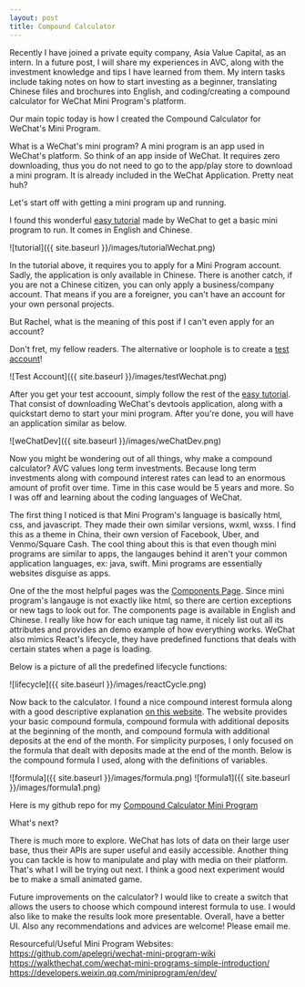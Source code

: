 ```yaml
---
layout: post
title: Compound Calculator
---
```


Recently I have joined a private equity company, Asia Value Capital, as an intern. In a future post, I will share my experiences in AVC, along with the investment knowledge and tips I have learned from them. My intern tasks include taking notes on how to start investing as a beginner, translating Chinese files and brochures into English, and coding/creating a compound calculator for WeChat Mini Program's platform. 

Our main topic today is how I created the Compound Calculator for WeChat's Mini Program.

What is a WeChat's mini program?
A mini program is an app used in WeChat's platform. So think of an app inside of WeChat. It requires zero downloading, thus you do not need to go to the app/play store to download a mini program. It is already included in the WeChat Application. Pretty neat huh? 

Let's start off with getting a mini program up and running. 

I found this wonderful [easy tutorial](https://developers.weixin.qq.com/miniprogram/en/dev/) made by WeChat to get a basic mini program to run. It comes in English and Chinese.


![tutorial]({{ site.baseurl }}/images/tutorialWechat.png)


In the tutorial above, it requires you to apply for a Mini Program account. Sadly, the application is only available in Chinese. There is another catch, if you are not a Chinese citizen, you can only apply a business/company account. That means if you are a foreigner, you can't have an account for your own personal projects. 


But Rachel, what is the meaning of this post if I can't even apply for an account? 


Don't fret, my fellow readers. 
The alternative or loophole is to create a [test account](https://developers.weixin.qq.com/miniprogram/en/dev/devtools/sandbox.html?t=18111421)!

![Test Account]({{ site.baseurl }}/images/testWechat.png)


After you get your test accoount, simply follow the rest of the [easy tutorial](https://developers.weixin.qq.com/miniprogram/en/dev/). That consist of downloading WeChat's devtools application, along with a quickstart demo to start your mini program. 
After you're done, you will have an application similar as below.

![weChatDev]({{ site.baseurl }}/images/weChatDev.png)

Now you might be wondering out of all things, why make a compound calculator? 
AVC values long term investments. Because long term investments along with compound interest rates can lead to an enormous amount of profit over time. Time in this case would be 5 years and more. So I was off and learning about the coding languages of WeChat.

The first thing I noticed is that Mini Program's language is basically html, css, and javascript. They made their own similar versions, wxml, wxss. I find this as a theme in China, their own version of Facebook, Uber, and Venmo/Square Cash. The cool thing about this is that even though mini programs are similar to apps, the langauges behind it aren't your common application languages, ex: java, swift. Mini programs are essentially websites disguise as apps.

One of the the most helpful pages was the [Components Page](https://developers.weixin.qq.com/miniprogram/en/dev/component/). Since mini program's langauge is not exactly like html, so there are certion exceptions or new tags to look out for. The components page is available in English and Chinese. I really like how for each unique tag name, it nicely list out all its attributes and provides an demo example of how everything works. WeChat also mimics React's lifecycle, they have predefined functions that deals with certain states when a page is loading. 

Below is a picture of all the predefined lifecycle functions:

![lifecycle]({{ site.baseurl }}/images/reactCycle.png)

Now back to the calculator. I found a nice compound interest formula along with a good descriptive explanation [on this website](https://www.thecalculatorsite.com/articles/finance/compound-interest-formula.php?page=2). The website provides your basic compound formula, compound formula with additional deposits at the beginning of the month, and compound formula with additional deposits at the end of the month. For simplicity purposes, I only focused on the formula that dealt with deposits made at the end of the month.
Below is the compound formula I used, along with the definitions of variables.

![formula]({{ site.baseurl }}/images/formula.png)
![formula1]({{ site.baseurl }}/images/formula1.png)

Here is my github repo for my [Compound Calculator Mini Program](https://github.com/racheljenniferkao?tab=repositories)

What's next?

There is much more to explore. WeChat has lots of data on their large user base, thus their APIs are super useful and easily accessible. Another thing you can tackle is how to manipulate and play with media on their platform. That's what I will be trying out next. I think a good next experiment would be to make a small animated game.

Future improvements on the calculator?
I would like to create a switch that allows the users to choose which compound interest formula to use. 
I would also like to make the results look more presentable. 
Overall, have a better UI. 
Also any recommendations and advices are welcome! Please email me. 

Resourceful/Useful Mini Program Websites: 
https://github.com/apelegri/wechat-mini-program-wiki
https://walkthechat.com/wechat-mini-programs-simple-introduction/
https://developers.weixin.qq.com/miniprogram/en/dev/








